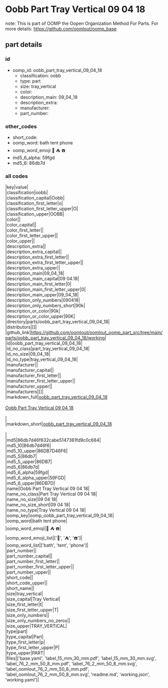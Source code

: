 # Oobb Part Tray Vertical 09 04 18  

note: This is part of OOMP the Oopen Organization Method For Parts. For more details: https://github.com/oomlout/oomp_base

##  part details





### id
* oomp_id: oobb_part_tray_vertical_09_04_18
  * classification: oobb
  * type: part
  * size: tray_vertical
  * color: 
  * description_main: 09_04_18
  * description_extra: 
  * manufacturer: 
  * part_number: 

### other_codes
* short_code: 
* oomp_word: bath tent phone
* oomp_word_emoji :bath: :tent: :phone:
* md5_6_alpha: 59fgd
* md5_6: 86db7d

### all codes 
|key|value|  
|classification|oobb|  
|classification_capital|Oobb|  
|classification_first_letter|o|  
|classification_first_letter_upper|O|  
|classification_upper|OOBB|  
|color||  
|color_capital||  
|color_first_letter||  
|color_first_letter_upper||  
|color_upper||  
|description_extra||  
|description_extra_capital||  
|description_extra_first_letter||  
|description_extra_first_letter_upper||  
|description_extra_upper||  
|description_main|09_04_18|  
|description_main_capital|09 04.18|  
|description_main_first_letter|0|  
|description_main_first_letter_upper|0|  
|description_main_upper|09_04_18|  
|description_only_numbers|090418|  
|description_only_numbers_short|90k|  
|description_or_color|90k|  
|description_or_color_upper|90K|  
|directory|parts/oobb_part_tray_vertical_09_04_18|  
|distributors|[]|  
|github_link|https://github.com/oomlout/oomlout_oomp_part_src/tree/main/parts/oobb_part_tray_vertical_09_04_18/working|  
|id|oobb_part_tray_vertical_09_04_18|  
|id_no_class|part_tray_vertical_09_04_18|  
|id_no_size|09_04_18|  
|id_no_type|tray_vertical_09_04_18|  
|manufacturer||  
|manufacturer_capital||  
|manufacturer_first_letter||  
|manufacturer_first_letter_upper||  
|manufacturer_upper||  
|manufacturers|[]|  
|markdown_full|[oobb_part_tray_vertical_09_04_18](https://github.com/oomlout/oomlout_oomp_part_src/tree/main/parts/oobb_part_tray_vertical_09_04_18/working)<br>[](https://github.com/oomlout/oomlout_oomp_part_src/tree/main/parts/oobb_part_tray_vertical_09_04_18/working)<br>[Oobb Part Tray Vertical 09 04 18](https://github.com/oomlout/oomlout_oomp_part_src/tree/main/parts/oobb_part_tray_vertical_09_04_18/working)<br><br>|  
|markdown_short|[oobb_part_tray_vertical_09_04_18](https://github.com/oomlout/oomlout_oomp_part_src/tree/main/parts/oobb_part_tray_vertical_09_04_18/working)<br><br>|  
|md5|86db7d46f632cabe5147381fd9c0c684|  
|md5_10|86db7d46f6|  
|md5_10_upper|86DB7D46F6|  
|md5_5|86db7|  
|md5_5_upper|86DB7|  
|md5_6|86db7d|  
|md5_6_alpha|59fgd|  
|md5_6_alpha_upper|59FGD|  
|md5_6_upper|86DB7D|  
|name|Oobb Part Tray Vertical 09 04 18|  
|name_no_class|Part Tray Vertical 09 04 18|  
|name_no_size|09 04 18|  
|name_no_size_short|09 04 18|  
|name_no_type|Tray Vertical 09 04 18|  
|oomp_key|oomp_oobb_part_tray_vertical_09_04_18|  
|oomp_word|bath tent phone|  
|oomp_word_emoji|:bath: :tent: :phone:|  
|oomp_word_emoji_list|[':bath:', ':tent:', ':phone:']|  
|oomp_word_list|['bath', 'tent', 'phone']|  
|part_number||  
|part_number_capital||  
|part_number_first_letter||  
|part_number_first_letter_upper||  
|part_number_upper||  
|short_code||  
|short_code_upper||  
|short_name||  
|size|tray_vertical|  
|size_capital|Tray Vertical|  
|size_first_letter|t|  
|size_first_letter_upper|T|  
|size_only_numbers||  
|size_only_numbers_no_zeros||  
|size_upper|TRAY_VERTICAL|  
|type|part|  
|type_capital|Part|  
|type_first_letter|p|  
|type_first_letter_upper|P|  
|type_upper|PART|  
|files|['base.yaml', 'label_15_mm_30_mm.pdf', 'label_15_mm_30_mm.svg', 'label_76_2_mm_50_8_mm.pdf', 'label_76_2_mm_50_8_mm.svg', 'label_oomlout_76_2_mm_50_8_mm.pdf', 'label_oomlout_76_2_mm_50_8_mm.svg', 'readme.md', 'working.json', 'working.yaml']|  
